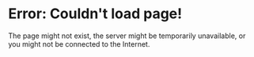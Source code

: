 # Error: Couldn't load page!

The page might not exist, the server might be temporarily unavailable, or you might not be connected to the Internet.
